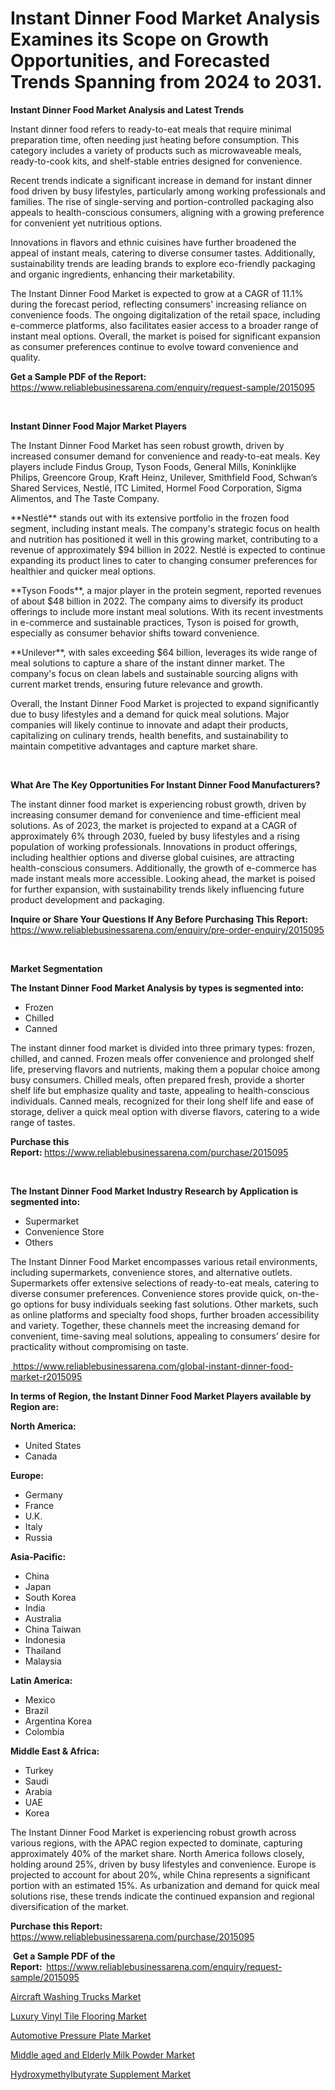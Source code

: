 <p><h1>Instant Dinner Food Market Analysis Examines its Scope on Growth Opportunities, and Forecasted Trends Spanning from 2024 to 2031.</h1></p><p><strong>Instant Dinner Food Market Analysis and Latest Trends</strong></p>
<p><p>Instant dinner food refers to ready-to-eat meals that require minimal preparation time, often needing just heating before consumption. This category includes a variety of products such as microwaveable meals, ready-to-cook kits, and shelf-stable entries designed for convenience. </p><p>Recent trends indicate a significant increase in demand for instant dinner food driven by busy lifestyles, particularly among working professionals and families. The rise of single-serving and portion-controlled packaging also appeals to health-conscious consumers, aligning with a growing preference for convenient yet nutritious options. </p><p>Innovations in flavors and ethnic cuisines have further broadened the appeal of instant meals, catering to diverse consumer tastes. Additionally, sustainability trends are leading brands to explore eco-friendly packaging and organic ingredients, enhancing their marketability. </p><p>The Instant Dinner Food Market is expected to grow at a CAGR of 11.1% during the forecast period, reflecting consumers' increasing reliance on convenience foods. The ongoing digitalization of the retail space, including e-commerce platforms, also facilitates easier access to a broader range of instant meal options. Overall, the market is poised for significant expansion as consumer preferences continue to evolve toward convenience and quality.</p></p>
<p><strong>Get a Sample PDF of the Report:&nbsp;</strong> <a href="https://www.reliablebusinessarena.com/enquiry/request-sample/2015095?utm_campaign=1726&utm_medium=2&utm_source=Github&utm_content=ia&utm_term=27102024&utm_id=instant-dinner-food">https://www.reliablebusinessarena.com/enquiry/request-sample/2015095</a></p>
<p>&nbsp;</p>
<p><strong>Instant Dinner Food Major Market Players</strong></p>
<p><p>The Instant Dinner Food Market has seen robust growth, driven by increased consumer demand for convenience and ready-to-eat meals. Key players include Findus Group, Tyson Foods, General Mills, Koninklijke Philips, Greencore Group, Kraft Heinz, Unilever, Smithfield Food, Schwan’s Shared Services, Nestlé, ITC Limited, Hormel Food Corporation, Sigma Alimentos, and The Taste Company.</p><p>**Nestlé** stands out with its extensive portfolio in the frozen food segment, including instant meals. The company's strategic focus on health and nutrition has positioned it well in this growing market, contributing to a revenue of approximately $94 billion in 2022. Nestlé is expected to continue expanding its product lines to cater to changing consumer preferences for healthier and quicker meal options.</p><p>**Tyson Foods**, a major player in the protein segment, reported revenues of about $48 billion in 2022. The company aims to diversify its product offerings to include more instant meal solutions. With its recent investments in e-commerce and sustainable practices, Tyson is poised for growth, especially as consumer behavior shifts toward convenience.</p><p>**Unilever**, with sales exceeding $64 billion, leverages its wide range of meal solutions to capture a share of the instant dinner market. The company's focus on clean labels and sustainable sourcing aligns with current market trends, ensuring future relevance and growth.</p><p>Overall, the Instant Dinner Food Market is projected to expand significantly due to busy lifestyles and a demand for quick meal solutions. Major companies will likely continue to innovate and adapt their products, capitalizing on culinary trends, health benefits, and sustainability to maintain competitive advantages and capture market share.</p></p>
<p>&nbsp;</p>
<p><strong>What Are The Key Opportunities For Instant Dinner Food Manufacturers?</strong></p>
<p><p>The instant dinner food market is experiencing robust growth, driven by increasing consumer demand for convenience and time-efficient meal solutions. As of 2023, the market is projected to expand at a CAGR of approximately 6% through 2030, fueled by busy lifestyles and a rising population of working professionals. Innovations in product offerings, including healthier options and diverse global cuisines, are attracting health-conscious consumers. Additionally, the growth of e-commerce has made instant meals more accessible. Looking ahead, the market is poised for further expansion, with sustainability trends likely influencing future product development and packaging.</p></p>
<p><strong>Inquire or Share Your Questions If Any Before Purchasing This Report:</strong> <a href="https://www.reliablebusinessarena.com/enquiry/pre-order-enquiry/2015095?utm_campaign=1726&utm_medium=2&utm_source=Github&utm_content=ia&utm_term=27102024&utm_id=instant-dinner-food">https://www.reliablebusinessarena.com/enquiry/pre-order-enquiry/2015095</a></p>
<p>&nbsp;</p>
<p><strong>Market Segmentation</strong></p>
<p><strong>The Instant Dinner Food Market Analysis by types is segmented into:</strong></p>
<p><ul><li>Frozen</li><li>Chilled</li><li>Canned</li></ul></p>
<p><p>The instant dinner food market is divided into three primary types: frozen, chilled, and canned. Frozen meals offer convenience and prolonged shelf life, preserving flavors and nutrients, making them a popular choice among busy consumers. Chilled meals, often prepared fresh, provide a shorter shelf life but emphasize quality and taste, appealing to health-conscious individuals. Canned meals, recognized for their long shelf life and ease of storage, deliver a quick meal option with diverse flavors, catering to a wide range of tastes.</p></p>
<p><strong>Purchase this Report:&nbsp;</strong><a href="https://www.reliablebusinessarena.com/purchase/2015095?utm_campaign=1726&utm_medium=2&utm_source=Github&utm_content=ia&utm_term=27102024&utm_id=instant-dinner-food">https://www.reliablebusinessarena.com/purchase/2015095</a></p>
<p>&nbsp;</p>
<p><strong>The Instant Dinner Food Market Industry Research by Application is segmented into:</strong></p>
<p><ul><li>Supermarket</li><li>Convenience Store</li><li>Others</li></ul></p>
<p><p>The Instant Dinner Food Market encompasses various retail environments, including supermarkets, convenience stores, and alternative outlets. Supermarkets offer extensive selections of ready-to-eat meals, catering to diverse consumer preferences. Convenience stores provide quick, on-the-go options for busy individuals seeking fast solutions. Other markets, such as online platforms and specialty food shops, further broaden accessibility and variety. Together, these channels meet the increasing demand for convenient, time-saving meal solutions, appealing to consumers’ desire for practicality without compromising on taste.</p></p>
<p><a href="https://www.reliablebusinessarena.com/global-instant-dinner-food-market-r2015095?utm_campaign=1726&utm_medium=2&utm_source=Github&utm_content=ia&utm_term=27102024&utm_id=instant-dinner-food">&nbsp;https://www.reliablebusinessarena.com/global-instant-dinner-food-market-r2015095</a></p>
<p><strong>In terms of Region, the Instant Dinner Food Market Players available by Region are:</strong></p>
<p>
    <p> <strong> North America: </strong>
        <ul>
            <li>United States</li>
            <li>Canada</li>
        </ul>
        </p> 
    <p> <strong> Europe: </strong>
        <ul>
            <li>Germany</li>
            <li>France</li>
            <li>U.K.</li>
            <li>Italy</li>
            <li>Russia</li>
        </ul>
        </p> 
    <p> <strong> Asia-Pacific: </strong>
        <ul>
            <li>China</li>
            <li>Japan</li>
            <li>South Korea</li>
            <li>India</li>
            <li>Australia</li>
            <li>China Taiwan</li>
            <li>Indonesia</li>
            <li>Thailand</li>
            <li>Malaysia</li>
        </ul>
        </p> 
    <p> <strong> Latin America: </strong>
        <ul>
            <li>Mexico</li>
            <li>Brazil</li>
            <li>Argentina Korea</li>
            <li>Colombia</li>
        </ul>
        </p> 
    <p> <strong> Middle East & Africa: </strong>
        <ul>
            <li>Turkey</li>
            <li>Saudi</li>
            <li>Arabia</li>
            <li>UAE</li>
            <li>Korea</li>
        </ul>
    </p>
    </p>
<p><p>The Instant Dinner Food Market is experiencing robust growth across various regions, with the APAC region expected to dominate, capturing approximately 40% of the market share. North America follows closely, holding around 25%, driven by busy lifestyles and convenience. Europe is projected to account for about 20%, while China represents a significant portion with an estimated 15%. As urbanization and demand for quick meal solutions rise, these trends indicate the continued expansion and regional diversification of the market.</p></p>
<p><strong>Purchase this Report: </strong><a href="https://www.reliablebusinessarena.com/purchase/2015095?utm_campaign=1726&utm_medium=2&utm_source=Github&utm_content=ia&utm_term=27102024&utm_id=instant-dinner-food">https://www.reliablebusinessarena.com/purchase/2015095</a></p>
<p>&nbsp;<strong>Get a Sample PDF of the Report:&nbsp;&nbsp;</strong><a href="https://www.reliablebusinessarena.com/enquiry/request-sample/2015095?utm_campaign=1726&utm_medium=2&utm_source=Github&utm_content=ia&utm_term=27102024&utm_id=instant-dinner-food">https://www.reliablebusinessarena.com/enquiry/request-sample/2015095</a></p>
<p><strong></strong></p>
<p><p><a href="https://issuu.com/reportprime-2/docs/aircraft-washing-trucks-market-size_c88caae1ea037c?utm_campaign=1726&utm_medium=2&utm_source=Github&utm_content=ia&utm_term=27102024&utm_id=instant-dinner-food">Aircraft Washing Trucks Market</a></p><p><a href="https://www.linkedin.com/pulse/luxury-vinyl-tile-flooring-market-overview-forecast-2024-2031-94xpf?utm_campaign=1726&utm_medium=2&utm_source=Github&utm_content=ia&utm_term=27102024&utm_id=instant-dinner-food">Luxury Vinyl Tile Flooring Market</a></p><p><a href="https://www.linkedin.com/pulse/automotive-pressure-plate-market-trends-focusing-insight-forecast-likjf?utm_campaign=1726&utm_medium=2&utm_source=Github&utm_content=ia&utm_term=27102024&utm_id=instant-dinner-food">Automotive Pressure Plate Market</a></p><p><a href="https://github.com/abbislposival/Market-Research-Report-List-1/blob/main/middle-aged-and-elderly-milk-powder-market.md?utm_campaign=1726&utm_medium=2&utm_source=Github&utm_content=ia&utm_term=27102024&utm_id=instant-dinner-food">Middle aged and Elderly Milk Powder Market</a></p><p><a href="https://www.linkedin.com/pulse/hydroxymethylbutyrate-supplement-market-evolution-regional-adaptations-47c2f?utm_campaign=1726&utm_medium=2&utm_source=Github&utm_content=ia&utm_term=27102024&utm_id=instant-dinner-food">Hydroxymethylbutyrate Supplement Market</a></p></p>
